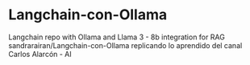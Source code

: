 # Langchain-con-Ollama

Langchain repo with Ollama and Llama 3 - 8b integration for RAG
sandrarairan/Langchain-con-Ollama replicando lo aprendido del canal Carlos Alarcón - AI
